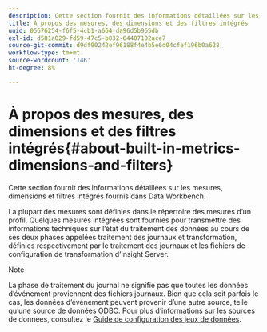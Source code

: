 ```yaml
---
description: Cette section fournit des informations détaillées sur les mesures, dimensions et filtres intégrés fournis dans Data Workbench.
title: À propos des mesures, des dimensions et des filtres intégrés
uuid: 05676254-f6f5-4cb1-a664-da96d5b965db
exl-id: d581a029-fd59-47c5-b832-64407102ace7
source-git-commit: d9df90242ef96188f4e4b5e6d04cfef196b0a628
workflow-type: tm+mt
source-wordcount: '146'
ht-degree: 8%

---
```


# À propos des mesures, des dimensions et des filtres intégrés{#about-built-in-metrics-dimensions-and-filters}

Cette section fournit des informations détaillées sur les mesures, dimensions et filtres intégrés fournis dans Data Workbench.

La plupart des mesures sont définies dans le répertoire des mesures d’un profil. Quelques mesures intégrées sont fournies pour transmettre des informations techniques sur l’état du traitement des données au cours de ses deux phases appelées traitement des journaux et transformation, définies respectivement par le traitement des journaux et les fichiers de configuration de transformation d’Insight Server.

>[!NOTE]
>
>La phase de traitement du journal ne signifie pas que toutes les données d’événement proviennent des fichiers journaux. Bien que cela soit parfois le cas, les données d’événement peuvent provenir d’une autre source, telle qu’une source de données ODBC. Pour plus d’informations sur les sources de données, consultez le [Guide de configuration des jeux de données](https://docs.adobe.com/content/help/en/data-workbench/using/dataset/c-dataset-constr.html).
